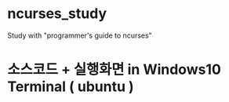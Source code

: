 # ncurses_study
Study with "programmer's guide to ncurses"
# 소스코드 + 실행화면 in Windows10 Terminal ( ubuntu )
